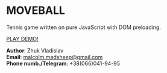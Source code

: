 # MOVEBALL

Tennis game written on pure JavaScript with DOM preloading.

[PLAY DEMO!](http://malcolmmadsheep.com/moveball/)

**Author**: Zhuk Vladislav
<br />
**Email**: malcolm.madsheep@gmail.com
<br />
**Phone numb./Telegram**: +38(066)041-94-95